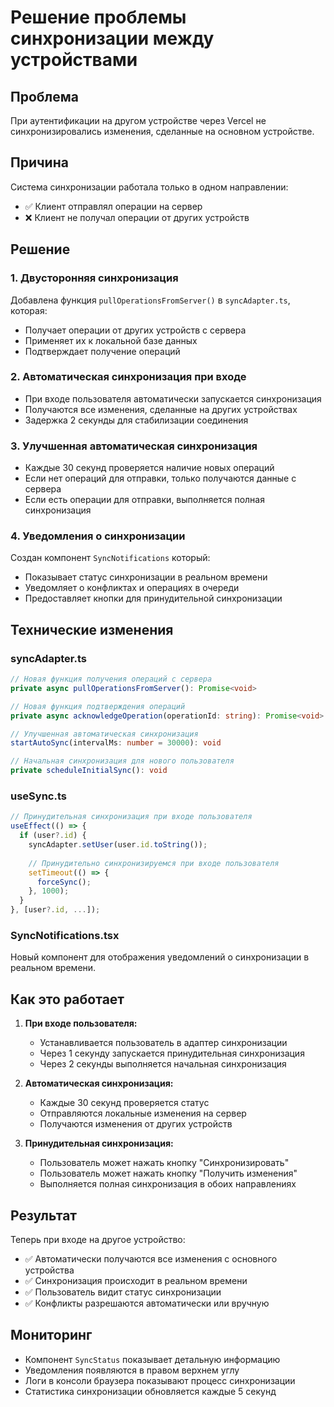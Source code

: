 # Решение проблемы синхронизации между устройствами

## Проблема
При аутентификации на другом устройстве через Vercel не синхронизировались изменения, сделанные на основном устройстве.

## Причина
Система синхронизации работала только в одном направлении:
- ✅ Клиент отправлял операции на сервер
- ❌ Клиент не получал операции от других устройств

## Решение

### 1. Двусторонняя синхронизация
Добавлена функция `pullOperationsFromServer()` в `syncAdapter.ts`, которая:
- Получает операции от других устройств с сервера
- Применяет их к локальной базе данных
- Подтверждает получение операций

### 2. Автоматическая синхронизация при входе
- При входе пользователя автоматически запускается синхронизация
- Получаются все изменения, сделанные на других устройствах
- Задержка 2 секунды для стабилизации соединения

### 3. Улучшенная автоматическая синхронизация
- Каждые 30 секунд проверяется наличие новых операций
- Если нет операций для отправки, только получаются данные с сервера
- Если есть операции для отправки, выполняется полная синхронизация

### 4. Уведомления о синхронизации
Создан компонент `SyncNotifications` который:
- Показывает статус синхронизации в реальном времени
- Уведомляет о конфликтах и операциях в очереди
- Предоставляет кнопки для принудительной синхронизации

## Технические изменения

### syncAdapter.ts
```typescript
// Новая функция получения операций с сервера
private async pullOperationsFromServer(): Promise<void>

// Новая функция подтверждения операций
private async acknowledgeOperation(operationId: string): Promise<void>

// Улучшенная автоматическая синхронизация
startAutoSync(intervalMs: number = 30000): void

// Начальная синхронизация для нового пользователя
private scheduleInitialSync(): void
```

### useSync.ts
```typescript
// Принудительная синхронизация при входе пользователя
useEffect(() => {
  if (user?.id) {
    syncAdapter.setUser(user.id.toString());
    
    // Принудительно синхронизируемся при входе пользователя
    setTimeout(() => {
      forceSync();
    }, 1000);
  }
}, [user?.id, ...]);
```

### SyncNotifications.tsx
Новый компонент для отображения уведомлений о синхронизации в реальном времени.

## Как это работает

1. **При входе пользователя:**
   - Устанавливается пользователь в адаптер синхронизации
   - Через 1 секунду запускается принудительная синхронизация
   - Через 2 секунды выполняется начальная синхронизация

2. **Автоматическая синхронизация:**
   - Каждые 30 секунд проверяется статус
   - Отправляются локальные изменения на сервер
   - Получаются изменения от других устройств

3. **Принудительная синхронизация:**
   - Пользователь может нажать кнопку "Синхронизировать"
   - Пользователь может нажать кнопку "Получить изменения"
   - Выполняется полная синхронизация в обоих направлениях

## Результат
Теперь при входе на другое устройство:
- ✅ Автоматически получаются все изменения с основного устройства
- ✅ Синхронизация происходит в реальном времени
- ✅ Пользователь видит статус синхронизации
- ✅ Конфликты разрешаются автоматически или вручную

## Мониторинг
- Компонент `SyncStatus` показывает детальную информацию
- Уведомления появляются в правом верхнем углу
- Логи в консоли браузера показывают процесс синхронизации
- Статистика синхронизации обновляется каждые 5 секунд
